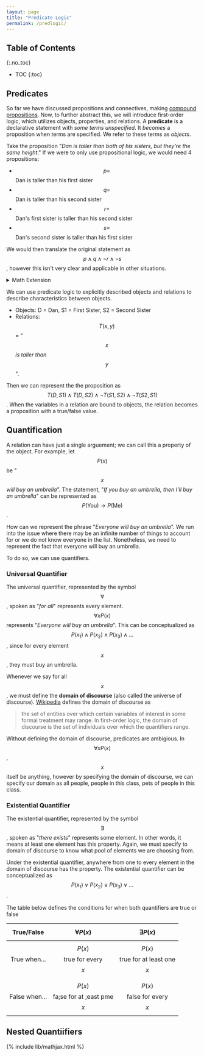 ```yaml
---
layout: page
title: "Predicate Logic"
permalink: /predlogic/
---
```


## Table of Contents
{:.no_toc}

* TOC
{:toc}


## Predicates

So far we have discussed propositions and connectives, making [compound propositions](proplogic.md). Now, to further abstract this, we will introduce first-order logic, which utilizes objects, properties, and relations. A **predicate** is a declarative statement with *some terms unspecified*. It *becomes* a proposition when terms are specified. We refer to these terms as *objects*.

Take the proposition "*Dan is taller than both of his sisters, but they're the same height*." If we were to only use propositional logic, we would need 4 propositions:
* $$ p = $$ Dan is taller than his first sister
* $$ q = $$ Dan is taller than his second sister
* $$ r = $$ Dan's first sister is taller than his second sister
* $$ s = $$ Dan's second sister is taller than his first sister

We would then translate the original statement as $$ p \wedge q \wedge \neg r \wedge \neg s $$, however this isn't very clear and applicable in other situations.

<details><summary markdown='span'>Math Extension
</summary>

Why does $$ \neg r \wedge \neg s $$ mean that both sisters are the same height?

What does $$ \neg r $$ mean? Well if the original proposition means "*Dan's first sister is taller than his second sister*", then the negation of it is "*Dan's first sister is shorter than or the same height as his second sister*." We have to remember that the opposite of taller than isn't shorter than, but shorter than or equal to. Applying this negation to both propositions, we get $$ \neg r \wedge \neg s $$ meaning "*Dan's first sister's height is less than or the same as his second sister and Dan's second sister's height is less than or the same as his first sister*". The only possible option is that their heights are the same since both propositions must be true.

This is a neat trick we see a lot in mathematics in order to prove two things are equal. Sometimes, it is difficult to directly prove that two things are equal, however easy to prove that one thing is greater-than-or-equal-to another. If we perform this greater-than-or-equal-to proof two times, going in both directions ( $$ A \geq B $$ & $$ B \geq A $$ ), we can prove that $$ A = B $$. We will see this trick come in again later.
</details>

We can use predicate logic to explicitly described objects and relations to describe characteristics between objects.
* Objects: D = Dan, S1 = First Sister, S2 = Second Sister
* Relations: $$ T(x,y) $$ = " $$ x $$ *is taller than* $$ y $$ ".

Then we can represent the the proposition as $$ T(D,S1) \wedge T(D,S2) \wedge \neg T(S1, S2) \wedge \neg T(S2, S1) $$. When the variables in a relation are bound to objects, the relation becomes a proposition with a true/false value.

## Quantification

A relation can have just a single arguement; we can call this a property of the object. For example, let $$ P(x) $$ be "$$ x $$ *will buy an umbrella*". The statement, "*If you buy an umbrella, then I'll buy an umbrella*" can be represented as $$ P(\text{You}) \rightarrow P(\text{Me}) $$. 

How can we represent the phrase "*Everyone will buy an umbrella*". We run into the issue where there may be an infinite number of things to account for or we do not know everyone in the list. Nonetheless, we need to represent the fact that everyone will buy an umbrella. 

To do so, we can use quantifiers.

### Universal Quantifier

The universal quantifier, represented by the symbol $$ \forall $$, spoken as "*for all*" represents every element. $$ \forall x P(x) $$ represents "*Everyone will buy an umbrella*". This can be conceptualized as $$ P(x_1) \wedge P(x_2) \wedge P(x_3) \wedge ... $$, since for every element $$ x $$, they must buy an umbrella. 

Whenever we say for all $$ x $$, we must define the **domain of discourse** (also called the universe of discourse). [Wikipedia](https://en.wikipedia.org/wiki/Domain_of_discourse) defines the domain of discourse as
> the set of entities over which certain variables of interest in some formal treatment may range. In first-order logic, the domain of discourse is the set of individuals over which the quantifiers range.

Without defining the domain of discourse, predicates are ambigious. In $$ \forall x P(x) $$, $$ x $$ itself be anything, however by specifying the domain of discourse, we can specify our domain as all people, people in this class, pets of people in this class. 

### Existential Quantifier

The existential quantifier, represented by the symbol $$ \exists $$, spoken as "*there exists*" represents some element. In other words, it means at least one element has this property. Again, we must specify to domain of discourse to know what pool of elements we are choosing from.

Under the existential quantifier, anywhere from one to every element in the domain of discourse has the property. The existential quantifier can be conceptualized as $$ P(x_1) \vee P(x_2) \vee P(x_3) \vee ... $$.

The table below defines the conditions for when both quantifiers are true or false

 True/False | $$ \forall P(x) $$ | $$ \exists P(x) $$
 :---: | :---: | :---:
 True when... | $$ P(x) $$ true for every $$ x $$ | $$ P(x) $$ true for at least one $$ x $$
 False when... | $$ P(x) $$ fa;se for at ;east pme $$ x $$ | $$ P(x) $$ false for every $$ x $$

## Nested Quantiifiers


{% include lib/mathjax.html %}